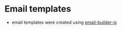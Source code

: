 # Email templates

- email templates were created using [email-builder-js](https://github.com/usewaypoint/email-builder-js)
